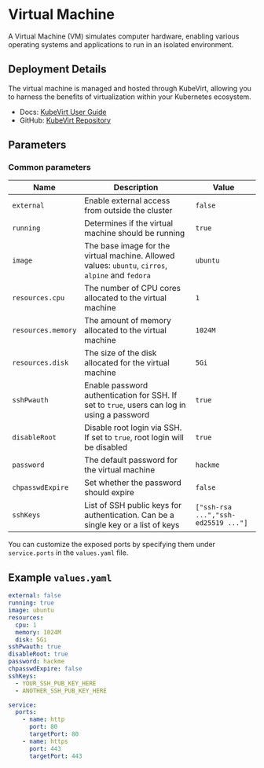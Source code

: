# Virtual Machine

A Virtual Machine (VM) simulates computer hardware, enabling various operating systems and applications to run in an isolated environment.

## Deployment Details

The virtual machine is managed and hosted through KubeVirt, allowing you to harness the benefits of virtualization within your Kubernetes ecosystem.

- Docs: [KubeVirt User Guide](https://kubevirt.io/user-guide/)
- GitHub: [KubeVirt Repository](https://github.com/kubevirt/kubevirt)

## Parameters

### Common parameters

| Name               | Description                                                                                       | Value                               |
| ------------------ | ------------------------------------------------------------------------------------------------- | ----------------------------------- |
| `external`         | Enable external access from outside the cluster                                                   | `false`                             |
| `running`          | Determines if the virtual machine should be running                                               | `true`                              |
| `image`            | The base image for the virtual machine. Allowed values: `ubuntu`, `cirros`, `alpine` and `fedora` | `ubuntu`                            |
| `resources.cpu`    | The number of CPU cores allocated to the virtual machine                                          | `1`                                 |
| `resources.memory` | The amount of memory allocated to the virtual machine                                             | `1024M`                             |
| `resources.disk`   | The size of the disk allocated for the virtual machine                                            | `5Gi`                               |
| `sshPwauth`        | Enable password authentication for SSH. If set to `true`, users can log in using a password       | `true`                              |
| `disableRoot`      | Disable root login via SSH. If set to `true`, root login will be disabled                         | `true`                              |
| `password`         | The default password for the virtual machine                                                      | `hackme`                            |
| `chpasswdExpire`   | Set whether the password should expire                                                            | `false`                             |
| `sshKeys`          | List of SSH public keys for authentication. Can be a single key or a list of keys                 | `["ssh-rsa ...","ssh-ed25519 ..."]` |

You can customize the exposed ports by specifying them under `service.ports` in the `values.yaml` file.

## Example `values.yaml`

```yaml
external: false
running: true
image: ubuntu
resources:
  cpu: 1
  memory: 1024M
  disk: 5Gi
sshPwauth: true
disableRoot: true
password: hackme
chpasswdExpire: false
sshKeys: 
  - YOUR_SSH_PUB_KEY_HERE
  - ANOTHER_SSH_PUB_KEY_HERE

service:
  ports:
    - name: http
      port: 80
      targetPort: 80
    - name: https
      port: 443
      targetPort: 443
```
